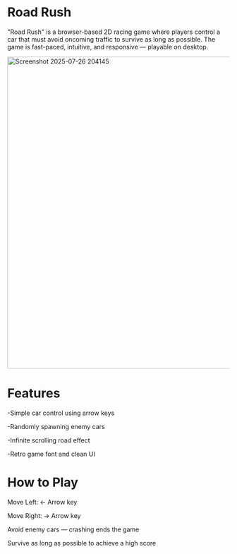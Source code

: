 # Road Rush
"Road Rush" is a browser-based 2D racing game where players control a car that must avoid oncoming traffic to survive as long as possible. The game is fast-paced, intuitive, and responsive — playable on desktop.

<img width="1010" height="707" alt="Screenshot 2025-07-26 204145" src="https://github.com/user-attachments/assets/c91d25e1-cd2a-4d18-9044-33efaf6927d2" />

# Features

 -Simple car control using arrow keys

 -Randomly spawning enemy cars

 -Infinite scrolling road effect

 -Retro game font and clean UI

# How to Play

Move Left: ← Arrow key

Move Right: → Arrow key

Avoid enemy cars — crashing ends the game

Survive as long as possible to achieve a high score

